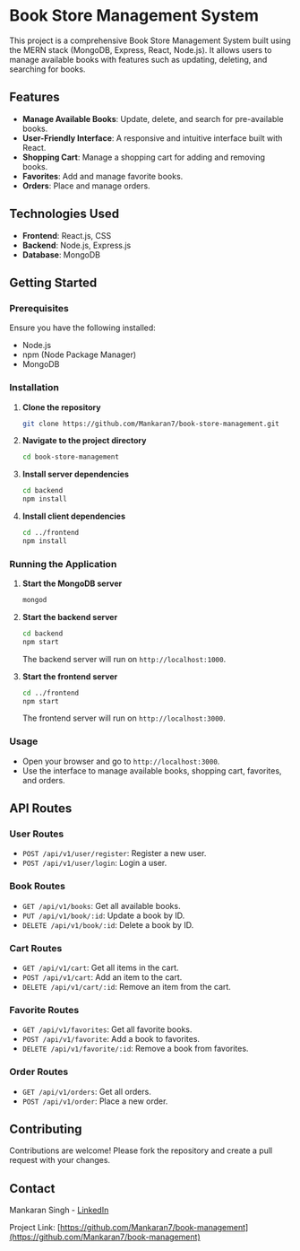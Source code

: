 
# Book Store Management System

This project is a comprehensive Book Store Management System built using the MERN stack (MongoDB, Express, React, Node.js). It allows users to manage available books with features such as updating, deleting, and searching for books.

## Features

- **Manage Available Books**: Update, delete, and search for pre-available books.
- **User-Friendly Interface**: A responsive and intuitive interface built with React.
- **Shopping Cart**: Manage a shopping cart for adding and removing books.
- **Favorites**: Add and manage favorite books.
- **Orders**: Place and manage orders.

## Technologies Used

- **Frontend**: React.js, CSS
- **Backend**: Node.js, Express.js
- **Database**: MongoDB


## Getting Started

### Prerequisites

Ensure you have the following installed:

- Node.js
- npm (Node Package Manager)
- MongoDB

### Installation

1. **Clone the repository**

    ```sh
    git clone https://github.com/Mankaran7/book-store-management.git
    ```

2. **Navigate to the project directory**

    ```sh
    cd book-store-management
    ```

3. **Install server dependencies**

    ```sh
    cd backend
    npm install
    ```

4. **Install client dependencies**

    ```sh
    cd ../frontend
    npm install
    ```

### Running the Application

1. **Start the MongoDB server**

    ```sh
    mongod
    ```

2. **Start the backend server**

    ```sh
    cd backend
    npm start
    ```

    The backend server will run on `http://localhost:1000`.

3. **Start the frontend server**

    ```sh
    cd ../frontend
    npm start
    ```

    The frontend server will run on `http://localhost:3000`.

### Usage

- Open your browser and go to `http://localhost:3000`.
- Use the interface to manage available books, shopping cart, favorites, and orders.


## API Routes

### User Routes

- `POST /api/v1/user/register`: Register a new user.
- `POST /api/v1/user/login`: Login a user.

### Book Routes

- `GET /api/v1/books`: Get all available books.
- `PUT /api/v1/book/:id`: Update a book by ID.
- `DELETE /api/v1/book/:id`: Delete a book by ID.

### Cart Routes

- `GET /api/v1/cart`: Get all items in the cart.
- `POST /api/v1/cart`: Add an item to the cart.
- `DELETE /api/v1/cart/:id`: Remove an item from the cart.

### Favorite Routes

- `GET /api/v1/favorites`: Get all favorite books.
- `POST /api/v1/favorite`: Add a book to favorites.
- `DELETE /api/v1/favorite/:id`: Remove a book from favorites.

### Order Routes

- `GET /api/v1/orders`: Get all orders.
- `POST /api/v1/order`: Place a new order.

## Contributing

Contributions are welcome! Please fork the repository and create a pull request with your changes.


## Contact

Mankaran Singh - [LinkedIn](https://www.linkedin.com/in/mankaran7) 

Project Link: [https://github.com/Mankaran7/book-management](https://github.com/Mankaran7/book-management)


